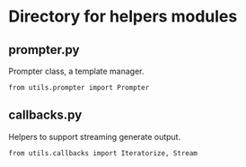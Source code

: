 # Directory for helpers modules

## prompter.py

Prompter class, a template manager.

`from utils.prompter import Prompter`

## callbacks.py

Helpers to support streaming generate output.

`from utils.callbacks import Iteratorize, Stream`

